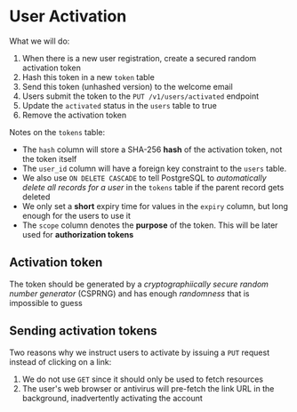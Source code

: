 # User Activation

What we will do:

1. When there is a new user registration, create a secured random activation token
2. Hash this token in a new `token` table
3. Send this token (unhashed version) to the welcome email
4. Users submit the token to the `PUT /v1/users/activated` endpoint
5. Update the `activated` status in the `users` table to true
6. Remove the activation token

Notes on the `tokens` table:

- The `hash` column will store a SHA-256 **hash** of the activation token, not the token itself
- The `user_id` column will have a foreign key constraint to the `users` table.
- We also use `ON DELETE CASCADE` to tell PostgreSQL to _automatically delete all records for a user_ in the `tokens` table if the parent record gets deleted
- We only set a **short** expiry time for values in the `expiry` column, but long enough for the users to use it
- The `scope` column denotes the **purpose** of the token. This will be later used for **authorization tokens**

## Activation token

The token should be generated by a _cryptographiically secure random number generator_ (CSPRNG) and has enough _randomness_ that is impossible to guess

## Sending activation tokens

Two reasons why we instruct users to activate by issuing a `PUT` request instead of clicking on a link:

1. We do not use `GET` since it should only be used to fetch resources
2. The user's web browser or antivirus will pre-fetch the link URL in the background, inadvertently activating the account
